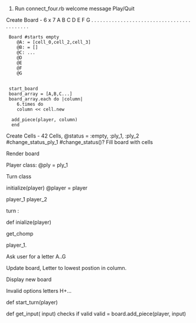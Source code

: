 1. Run connect_four.rb
welcome message
Play/Quit

Create Board 
     - 6 x 7
     A B C D E F G
     . . . . . . .
     . . . . . . .
     . . . . . . .
     . . . . . . .
     . . . . . . .
     . . . . . . .

     Board #starts empty 
        @A: = [cell_0,cell_2,cell_3]
        @B: = []
        @C: ...
        @D
        @E
        @F
        @G
    

     start_board
     board_array = [A,B,C...]
     board_array.each do |column|  
        6.times do
        column << cell.new
      
      add_piece(player, column)
      end

Create Cells
    - 42 Cells, @status = :empty, :ply_1, :ply_2
    #change_status_ply_1
    #change_status()?
 Fill board with cells
 
Render board

Player class: 
   @ply = ply_1


Turn class

   initialize(player)
   @player = player


player_1 
player_2

turn :

def inialize(player)

get_chomp

   player_1.

   
   Ask user for a letter A..G

   Update board, Letter to lowest postion in column.

   Display new board

   Invalid options letters H+...

   def start_turn(player)

   def get_input( input)
      checks if valid
         valid = 
            board.add_piece(player, input)
      



